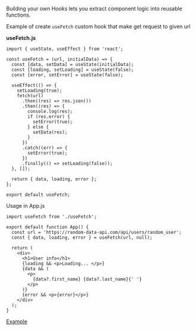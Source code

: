 Building your own Hooks lets you extract component logic into reusable functions.

Example of create `useFetch` custom hook that make get request to given url

**useFetch.js**
```
import { useState, useEffect } from 'react';

const useFetch = (url, initialData) => {
  const [data, setData] = useState(initialData);
  const [loading, setLoading] = useState(false);
  const [error, setError] = useState(false);

  useEffect(() => {
    setLoading(true);
    fetch(url)
      .then((res) => res.json())
      .then((res) => {
        console.log(res);
        if (res.error) {
          setError(true);
        } else {
          setData(res);
        }
      })
      .catch((err) => {
        setError(true);
      })
      .finally(() => setLoading(false));
  }, []);

  return { data, loading, error };
};

export default useFetch;
```

Usage in App.js
```
import useFetch from './useFetch';

export default function App() {
  const url = 'https://random-data-api.com/api/users/random_user';
  const { data, loading, error } = useFetch(url, null);

  return (
    <div>
      <h1>User info</h1>
      {loading && <p>Loading... </p>}
      {data && (
        <p>
          {data?.first_name} {data?.last_name}{' '}
        </p>
      )}
      {error && <p>{error}</p>}
    </div>
  );
}
```

[Example](https://stackblitz.com/edit/react-4kfoqo?file=src/App.js)
